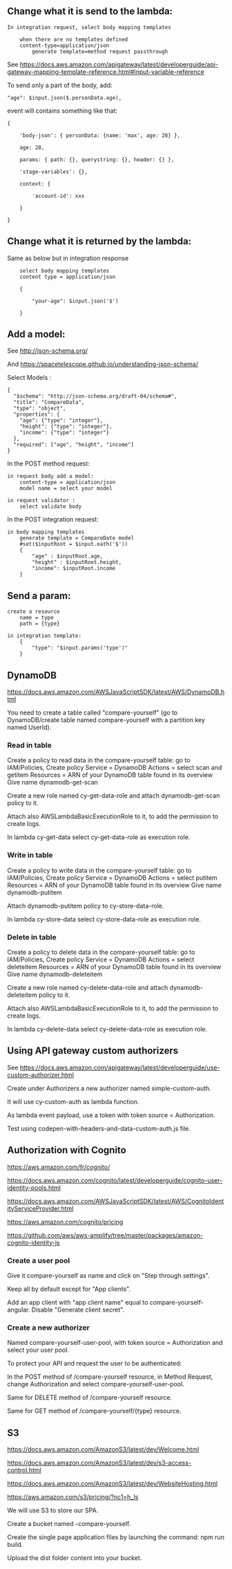 ## Change what it is send to the lambda:

    In integration request, select body mapping templates

        when there are no templates defined
        content-type=application/json
            generate template=method request passthrough

See https://docs.aws.amazon.com/apigateway/latest/developerguide/api-gateway-mapping-template-reference.html#input-variable-reference

To send only a part of the body, add:

    "age": $input.json($.personData.age),


event will contains something like that:

    {

        'body-json': { personData: {name: 'max', age: 28} },

        age: 28,

        params: { path: {}, querystring: {}, header: {} },

        'stage-variables': {},

        context: {

            'account-id': xxx

        }

    }

## Change what it is returned by the lambda:

  Same as below but in integration response

        select body mapping templates
        content type = application/json

        {

            "your-age": $input.json('$')

        }

## Add a model:

See http://json-schema.org/

And     https://spacetelescope.github.io/understanding-json-schema/

Select Models :

    {
      "$schema": "http://json-schema.org/draft-04/schema#",
      "title": "CompareData",
      "type": "object",
      "properties": {
        "age": {"type": "integer"},
        "height": {"type": "integer"},
        "income": {"type": "integer"}
      },
      "required": ["age", "height", "income"]
    }

In the POST method request:

    in request body add a model:
        content-type = application/json
        model name = select your model

    in request validator :
        select validate body

In the POST integration request:

    in body mapping templates
        generate template = CompareDate model
        #set($inputRoot = $input.oath('$'))
        {
            "age" : $inputRoot.age,
            "height" : $inputRoot.height,
            "income": $inputRoot.income
        }

## Send a param:

    create a resource
        name = type
        path = {type}

    in integration template:
        {
            "type": "$input.params('type')"
        }

## DynamoDB

https://docs.aws.amazon.com/AWSJavaScriptSDK/latest/AWS/DynamoDB.html

You need to create a table called "compare-yourself" (go to DynamoDB/create table named compare-yourself with a partition key named UserId).

### Read in table

Create a policy to read data in the compare-yourself table:
  go to IAM/Policies,
  Create policy
  Service = DynamoDB
  Actions = select scan and getitem
  Resources = ARN of your DynamoDB table found in its overview
  Give name dynamodb-get-scan

Create a new role named cy-get-data-role and attach dynamodb-get-scan policy to it.

Attach also AWSLambdaBasicExecutionRole to it, to add the permission to create logs.

In lambda cy-get-data select cy-get-data-role as execution role.

### Write in table

Create a policy to write data in the compare-yourself table:
  go to IAM/Policies,
  Create policy
  Service = DynamoDB
  Actions = select putitem
  Resources = ARN of your DynamoDB table found in its overview
  Give name dynamodb-putitem

Attach dynamodb-putitem policy to cy-store-data-role.

In lambda cy-store-data select cy-store-data-role as execution role.

### Delete in table

Create a policy to delete data in the compare-yourself table:
  go to IAM/Policies,
  Create policy
  Service = DynamoDB
  Actions = select deleteitem
  Resources = ARN of your DynamoDB table found in its overview
  Give name dynamodb-deleteitem

Create a new role named cy-delete-data-role and attach dynamodb-deleteitem policy to it.

Attach also AWSLambdaBasicExecutionRole to it, to add the permission to create logs.

In lambda cy-delete-data select cy-delete-data-role as execution role.

## Using API gateway custom authorizers

See https://docs.aws.amazon.com/apigateway/latest/developerguide/use-custom-authorizer.html

Create under Authorizers a new authorizer named simple-custom-auth.

It will use cy-custom-auth as lambda function.

As lambda event payload, use a token with token source = Authorization.

Test using codepen-with-headers-and-data-custom-auth.js file.

## Authorization with Cognito

https://aws.amazon.com/fr/cognito/

https://docs.aws.amazon.com/cognito/latest/developerguide/cognito-user-identity-pools.html

https://docs.aws.amazon.com/AWSJavaScriptSDK/latest/AWS/CognitoIdentityServiceProvider.html

https://aws.amazon.com/cognito/pricing

https://github.com/aws/aws-amplify/tree/master/packages/amazon-cognito-identity-js

### Create a user pool

Give it compare-yourself as name and click on "Step through settings".

Keep all by default except for "App clients".

Add an app client with "app client name" equal to compare-yourself-angular.
Disable "Generate client secret".

### Create a new authorizer

Named compare-yourself-user-pool, with token source = Authorization and select your user pool.

To protect your API and request the user to be authenticated:

In the POST method of /compare-yourself resource, in Method Request, change Authorization and select compare-yourself-user-pool.

Same for DELETE method of /compare-yourself resource.

Same for GET method of /compare-yourself/{type} resource.

## S3

https://docs.aws.amazon.com/AmazonS3/latest/dev/Welcome.html

https://docs.aws.amazon.com/AmazonS3/latest/dev/s3-access-control.html

https://docs.aws.amazon.com/AmazonS3/latest/dev/WebsiteHosting.html

https://aws.amazon.com/s3/pricing/?nc1=h_ls

We will use S3 to store our SPA.

Create a bucket named <your domain>-compare-yourself.

Create the single page application files by launching the command: npm run build.

Upload the dist folder content into your bucket.
